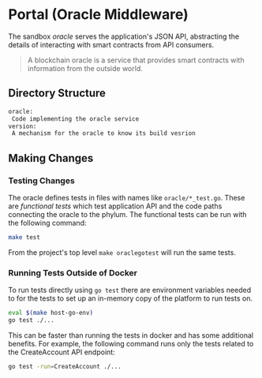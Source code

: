 # Portal (Oracle Middleware)

The sandbox _oracle_ serves the application's JSON API, abstracting the details
of interacting with smart contracts from API consumers.

> A blockchain oracle is a service that provides smart contracts with
> information from the outside world.

## Directory Structure

```sh
oracle:
 Code implementing the oracle service
version:
 A mechanism for the oracle to know its build vesrion
```

## Making Changes

### Testing Changes

The oracle defines tests in files with names like `oracle/*_test.go`. These are
_functional tests_ which test application API and the code paths connecting the
oracle to the phylum. The functional tests can be run with the following
command:

```sh
make test
```

From the project's top level `make oraclegotest` will run the same tests.

### Running Tests Outside of Docker

To run tests directly using `go test` there are environment variables needed to
for the tests to set up an in-memory copy of the platform to run tests on.

```sh
eval $(make host-go-env)
go test ./...
```

This can be faster than running the tests in docker and has some additional
benefits. For example, the following command runs only the tests related to the
CreateAccount API endpoint:

```sh
go test -run=CreateAccount ./...
```

